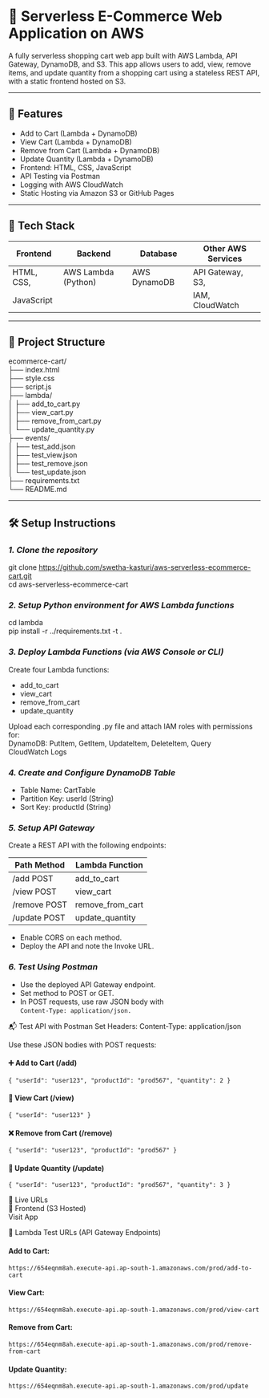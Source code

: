 # 🛒 Serverless E-Commerce Web Application on AWS

A fully serverless shopping cart web app built with AWS Lambda, API Gateway, DynamoDB, and S3. This app allows users to add, view, remove items, and update quantity from a shopping cart using a stateless REST API, with a static frontend hosted on S3.

---

## 🚀 Features

- Add to Cart (Lambda + DynamoDB)
- View Cart (Lambda + DynamoDB)
- Remove from Cart (Lambda + DynamoDB)
- Update Quantity (Lambda + DynamoDB)
- Frontend: HTML, CSS, JavaScript
- API Testing via Postman
- Logging with AWS CloudWatch
- Static Hosting via Amazon S3 or GitHub Pages

---

## 🧰 Tech Stack

| Frontend           | Backend              | Database          | Other AWS Services  |
|--------------------|----------------------|-------------------|---------------------|
| HTML, CSS,         | AWS Lambda (Python)  | AWS DynamoDB      | API Gateway, S3,    |
| JavaScript         |                      |                   | IAM, CloudWatch     |

---

## 📁 Project Structure

ecommerce-cart/  
├── index.html  
├── style.css  
├── script.js  
├── lambda/  
│ ├── add_to_cart.py  
│ ├── view_cart.py  
│ ├── remove_from_cart.py  
│ └── update_quantity.py  
├── events/  
│ ├── test_add.json  
│ ├── test_view.json  
│ ├── test_remove.json  
│ └── test_update.json  
├── requirements.txt  
└── README.md  

---

## 🛠️ Setup Instructions

### *1. Clone the repository*
git clone https://github.com/swetha-kasturi/aws-serverless-ecommerce-cart.git   
cd aws-serverless-ecommerce-cart  
### *2. Setup Python environment for AWS Lambda functions*
cd lambda  
pip install -r ../requirements.txt -t .
### *3. Deploy Lambda Functions (via AWS Console or CLI)*
Create four Lambda functions:  
- add_to_cart  
- view_cart  
- remove_from_cart  
- update_quantity
  
Upload each corresponding .py file and attach IAM roles with permissions for:  
DynamoDB: PutItem, GetItem, UpdateItem, DeleteItem, Query  
CloudWatch Logs
### *4. Create and Configure DynamoDB Table*
- Table Name: CartTable  
- Partition Key: userId (String)  
- Sort Key: productId (String)  
### *5. Setup API Gateway*
Create a REST API with the following endpoints:

|Path	Method	|Lambda Function  | 
|-------------|-----------------|
|/add	POST	  |add_to_cart      |
|/view	POST	|view_cart        |
|/remove	POST|	remove_from_cart| 
|/update	POST|update_quantity  |

- Enable CORS on each method.  
- Deploy the API and note the Invoke URL.
### *6. Test Using Postman*
- Use the deployed API Gateway endpoint. 
- Set method to POST or GET. 
- In POST requests, use raw JSON body with    
`Content-Type: application/json.`

📬 Test API with Postman
Set Headers:
Content-Type: application/json

Use these JSON bodies with POST requests:

####  ➕ Add to Cart (/add)
`{
  "userId": "user123",
  "productId": "prod567",
  "quantity": 2
}`
#### 👀 View Cart (/view)
`{
  "userId": "user123"
}`
#### ❌ Remove from Cart (/remove)
`{
  "userId": "user123",
  "productId": "prod567"
}`
#### 🔁 Update Quantity (/update)
`{
  "userId": "user123",
  "productId": "prod567",
  "quantity": 3
}`

🔗 Live URLs  
🛒 Frontend (S3 Hosted)  
   Visit App  

🧪 Lambda Test URLs (API Gateway Endpoints)  
#### Add to Cart:
`https://654eqnm8ah.execute-api.ap-south-1.amazonaws.com/prod/add-to-cart`

#### View Cart:
`https://654eqnm8ah.execute-api.ap-south-1.amazonaws.com/prod/view-cart`

#### Remove from Cart:
`https://654eqnm8ah.execute-api.ap-south-1.amazonaws.com/prod/remove-from-cart`

#### Update Quantity:
`https://654eqnm8ah.execute-api.ap-south-1.amazonaws.com/prod/update`
